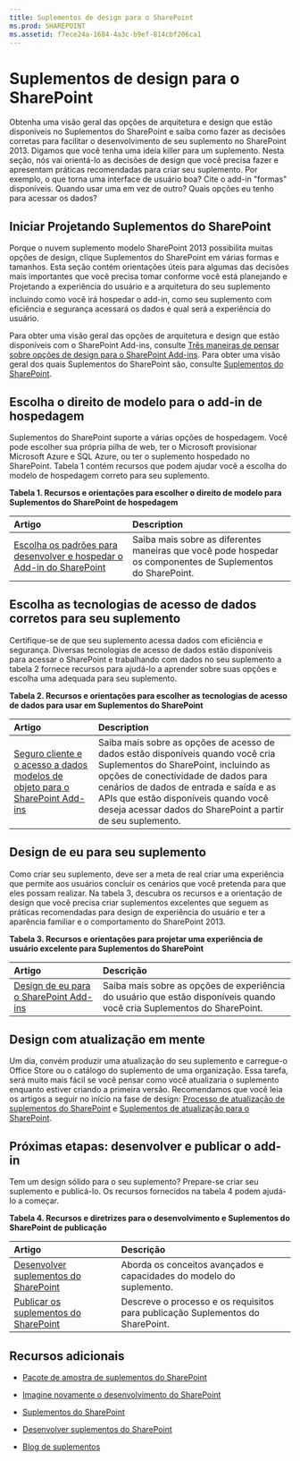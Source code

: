 ```yaml
---
title: Suplementos de design para o SharePoint
ms.prod: SHAREPOINT
ms.assetid: f7ece24a-1684-4a3c-b9ef-814cbf206ca1
---
```



# Suplementos de design para o SharePoint
Obtenha uma visão geral das opções de arquitetura e design que estão disponíveis no Suplementos do SharePoint e saiba como fazer as decisões corretas para facilitar o desenvolvimento de seu suplemento no SharePoint 2013.
Digamos que você tenha uma ideia killer para um suplemento. Nesta seção, nós vai orientá-lo as decisões de design que você precisa fazer e apresentam práticas recomendadas para criar seu suplemento. Por exemplo, o que torna uma interface de usuário boa? Cite o add-in "formas" disponíveis. Quando usar uma em vez de outro? Quais opções eu tenho para acessar os dados?
  
    
    


## Iniciar Projetando Suplementos do SharePoint
<a name="SP15Design_Startdesigning"> </a>

Porque o nuvem suplemento modelo SharePoint 2013 possibilita muitas opções de design, clique Suplementos do SharePoint em várias formas e tamanhos. Esta seção contém orientações úteis para algumas das decisões mais importantes que você precisa tomar conforme você está planejando e Projetando a experiência do usuário e a arquitetura do seu suplemento  incluindo como você irá hospedar o add-in, como seu suplemento com eficiência e segurança acessará os dados e qual será a experiência do usuário.
  
    
    
Para obter uma visão geral das opções de arquitetura e design que estão disponíveis com o SharePoint Add-ins, consulte  [Três maneiras de pensar sobre opções de design para o SharePoint Add-ins](three-ways-to-think-about-design-options-for-sharepoint-add-ins.md). Para obter uma visão geral dos quais Suplementos do SharePoint são, consulte  [Suplementos do SharePoint](sharepoint-add-ins.md).
  
    
    

## Escolha o direito de modelo para o add-in de hospedagem
<a name="SP15Design_Hostingmodel"> </a>

Suplementos do SharePoint suporte a várias opções de hospedagem. Você pode escolher sua própria pilha de web, ter o Microsoft provisionar Microsoft Azure e SQL Azure, ou ter o suplemento hospedado no SharePoint. Tabela 1 contém recursos que podem ajudar você a escolha do modelo de hospedagem correto para seu suplemento.
  
    
    

**Tabela 1. Recursos e orientações para escolher o direito de modelo para Suplementos do SharePoint de hospedagem**


|**Artigo**|**Description**|
|:-----|:-----|
| [Escolha os padrões para desenvolver e hospedar o Add-in do SharePoint](choose-patterns-for-developing-and-hosting-your-sharepoint-add-in.md) <br/> |Saiba mais sobre as diferentes maneiras que você pode hospedar os componentes de Suplementos do SharePoint. <br/> |
   

## Escolha as tecnologias de acesso de dados corretos para seu suplemento
<a name="SP15Design_Dataaccess"> </a>

Certifique-se de que seu suplemento acessa dados com eficiência e segurança. Diversas tecnologias de acesso de dados estão disponíveis para acessar o SharePoint e trabalhando com dados no seu suplemento a tabela 2 fornece recursos para ajudá-lo a aprender sobre suas opções e escolha uma adequada para seu suplemento.
  
    
    

**Tabela 2. Recursos e orientações para escolher as tecnologias de acesso de dados para usar em Suplementos do SharePoint**


|**Artigo**|**Description**|
|:-----|:-----|
| [Seguro cliente e o acesso a dados modelos de objeto para o SharePoint Add-ins](secure-data-access-and-client-object-models-for-sharepoint-add-ins.md) <br/> |Saiba mais sobre as opções de acesso de dados estão disponíveis quando você cria Suplementos do SharePoint, incluindo as opções de conectividade de dados para cenários de dados de entrada e saída e as APIs que estão disponíveis quando você deseja acessar dados do SharePoint a partir de seu suplemento. <br/> |
   

## Design de eu para seu suplemento
<a name="SP15Design_UX"> </a>

Como criar seu suplemento, deve ser a meta de real criar uma experiência que permite aos usuários concluir os cenários que você pretenda para que eles possam realizar. Na tabela 3, descubra os recursos e a orientação de design que você precisa criar suplementos excelentes que seguem as práticas recomendadas para design de experiência do usuário e ter a aparência familiar e o comportamento do SharePoint 2013.
  
    
    

**Tabela 3. Recursos e orientações para projetar uma experiência de usuário excelente para Suplementos do SharePoint**


|**Artigo**|**Descrição**|
|:-----|:-----|
| [Design de eu para o SharePoint Add-ins](ux-design-for-sharepoint-add-ins.md) <br/> |Saiba mais sobre as opções de experiência do usuário que estão disponíveis quando você cria Suplementos do SharePoint. <br/> |
   

## Design com atualização em mente
<a name="Upgrade"> </a>

Um dia, convém produzir uma atualização do seu suplemento e carregue-o Office Store ou o catálogo do suplemento de uma organização. Essa tarefa, será muito mais fácil se você pensar como você atualizaria o suplemento enquanto estiver criando a primeira versão. Recomendamos que você leia os artigos a seguir no início na fase de design:  [Processo de atualização de suplementos do SharePoint](sharepoint-add-ins-update-process.md) e [Suplementos de atualização para o SharePoint](update-sharepoint-add-ins.md).
  
    
    

## Próximas etapas: desenvolver e publicar o add-in
<a name="SP15Design_Next"> </a>

Tem um design sólido para o seu suplemento? Prepare-se criar seu suplemento e publicá-lo. Os recursos fornecidos na tabela 4 podem ajudá-lo a começar.
  
    
    

**Tabela 4. Recursos e diretrizes para o desenvolvimento e Suplementos do SharePoint de publicação**


|**Artigo**|**Descrição**|
|:-----|:-----|
| [Desenvolver suplementos do SharePoint](develop-sharepoint-add-ins.md) <br/> |Aborda os conceitos avançados e capacidades do modelo do suplemento. <br/> |
| [Publicar os suplementos do SharePoint](publish-sharepoint-add-ins.md) <br/> |Descreve o processo e os requisitos para publicação Suplementos do SharePoint. <br/> |
   

## Recursos adicionais
<a name="SP15Design_AddRes"> </a>


-  [Pacote de amostra de suplementos do SharePoint](http://code.msdn.microsoft.com/office/Apps-for-SharePoint-sample-64c80184)
    
  
-  [Imagine novamente o desenvolvimento do SharePoint](http://msdn.microsoft.com/pt-br/office/apps/dn133840)
    
  
-  [Suplementos do SharePoint](sharepoint-add-ins.md)
    
  
-  [Desenvolver suplementos do SharePoint](develop-sharepoint-add-ins.md)
    
  
-  [Blog de suplementos](http://blogs.msdn.com/b/spoffapps)
    
  

